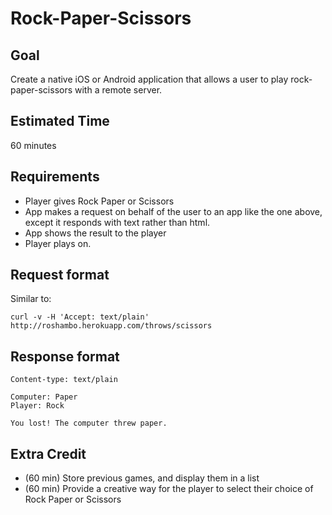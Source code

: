 # Rock-Paper-Scissors

## Goal
Create a native iOS or Android application that allows a user to play rock-paper-scissors with a remote server. 

## Estimated Time
60 minutes

## Requirements
- Player gives Rock Paper or Scissors
- App makes a request on behalf of the user to an app like the one above, except it responds with text rather than html.
- App shows the result to the player
- Player plays on.

## Request format

Similar to:

    curl -v -H 'Accept: text/plain' http://roshambo.herokuapp.com/throws/scissors

## Response format

    Content-type: text/plain
    
    Computer: Paper
    Player: Rock
    
    You lost! The computer threw paper.

## Extra Credit

- (60 min) Store previous games, and display them in a list
- (60 min) Provide a creative way for the player to select their choice of Rock Paper or Scissors